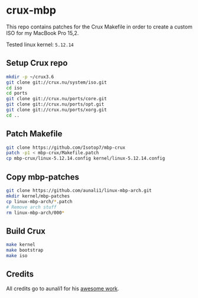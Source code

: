 # crux-mbp

This repo contains patches for the Crux Makefile in order to create a custom ISO for my MacBook Pro 15,2.

Tested linux kernel: `5.12.14`

## Setup Crux repo

```bash
mkdir -p ~/crux3.6
git clone git://crux.nu/system/iso.git
cd iso
cd ports
git clone git://crux.nu/ports/core.git
git clone git://crux.nu/ports/opt.git
git clone git://crux.nu/ports/xorg.git
cd ..
```

## Patch Makefile

```bash
git clone https://github.com/Isotop7/mbp-crux
patch -p1 < mbp-crux/Makefile.patch
cp mbp-crux/linux-5.12.14.config kernel/linux-5.12.14.config
```

## Copy mbp-patches

```bash
git clone https://github.com/aunali1/linux-mbp-arch.git
mkdir kernel/mbp-patches
cp linux-mbp-arch/*.patch
# Remove arch stuff
rm linux-mbp-arch/000*
```

## Build Crux

```bash
make kernel
make bootstrap
make iso
```

## Credits

All credits go to aunali1 for his [awesome work](https://github.com/aunali1/linux-mbp-arch).
